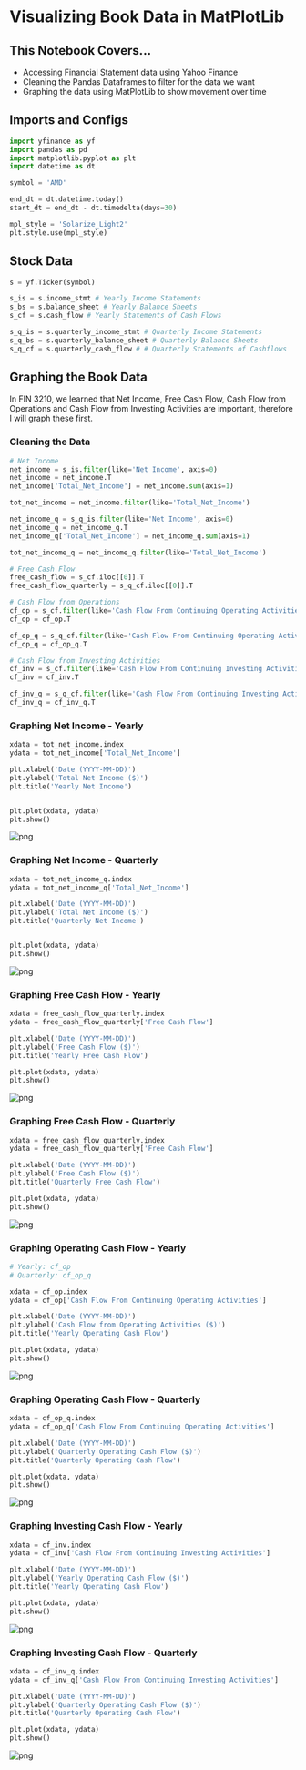 # Visualizing Book Data in MatPlotLib

## This Notebook Covers...

- Accessing Financial Statement data using Yahoo Finance
- Cleaning the Pandas Dataframes to filter for the data we want
- Graphing the data using MatPlotLib to show movement over time

## Imports and Configs


```python
import yfinance as yf
import pandas as pd
import matplotlib.pyplot as plt
import datetime as dt
```


```python
symbol = 'AMD'

end_dt = dt.datetime.today()
start_dt = end_dt - dt.timedelta(days=30)

mpl_style = 'Solarize_Light2'
plt.style.use(mpl_style)
```

## Stock Data


```python
s = yf.Ticker(symbol)

s_is = s.income_stmt # Yearly Income Statements
s_bs = s.balance_sheet # Yearly Balance Sheets
s_cf = s.cash_flow # Yearly Statements of Cash Flows

s_q_is = s.quarterly_income_stmt # Quarterly Income Statements
s_q_bs = s.quarterly_balance_sheet # Quarterly Balance Sheets
s_q_cf = s.quarterly_cash_flow # # Quarterly Statements of Cashflows
```

## Graphing the Book Data

In FIN 3210, we learned that Net Income, Free Cash Flow, Cash Flow from Operations and Cash Flow from Investing Activities are important, therefore I will graph these first.

### Cleaning the Data


```python
# Net Income
net_income = s_is.filter(like='Net Income', axis=0)
net_income = net_income.T
net_income['Total_Net_Income'] = net_income.sum(axis=1)

tot_net_income = net_income.filter(like='Total_Net_Income')

net_income_q = s_q_is.filter(like='Net Income', axis=0)
net_income_q = net_income_q.T
net_income_q['Total_Net_Income'] = net_income_q.sum(axis=1)

tot_net_income_q = net_income_q.filter(like='Total_Net_Income')

# Free Cash Flow
free_cash_flow = s_cf.iloc[[0]].T
free_cash_flow_quarterly = s_q_cf.iloc[[0]].T

# Cash Flow from Operations
cf_op = s_cf.filter(like='Cash Flow From Continuing Operating Activities', axis=0)
cf_op = cf_op.T

cf_op_q = s_q_cf.filter(like='Cash Flow From Continuing Operating Activities', axis=0)
cf_op_q = cf_op_q.T

# Cash Flow from Investing Activities
cf_inv = s_cf.filter(like='Cash Flow From Continuing Investing Activities', axis=0)
cf_inv = cf_inv.T

cf_inv_q = s_q_cf.filter(like='Cash Flow From Continuing Investing Activities', axis=0)
cf_inv_q = cf_inv_q.T

```

### Graphing Net Income - Yearly


```python
xdata = tot_net_income.index
ydata = tot_net_income['Total_Net_Income']

plt.xlabel('Date (YYYY-MM-DD)')
plt.ylabel('Total Net Income ($)')
plt.title('Yearly Net Income')


plt.plot(xdata, ydata)
plt.show()
```


    
![png](visualizing_book_data_files/visualizing_book_data_10_0.png)
    


### Graphing Net Income - Quarterly


```python
xdata = tot_net_income_q.index
ydata = tot_net_income_q['Total_Net_Income']

plt.xlabel('Date (YYYY-MM-DD)')
plt.ylabel('Total Net Income ($)')
plt.title('Quarterly Net Income')


plt.plot(xdata, ydata)
plt.show()
```


    
![png](visualizing_book_data_files/visualizing_book_data_12_0.png)
    


### Graphing Free Cash Flow - Yearly


```python
xdata = free_cash_flow_quarterly.index
ydata = free_cash_flow_quarterly['Free Cash Flow']

plt.xlabel('Date (YYYY-MM-DD)')
plt.ylabel('Free Cash Flow ($)')
plt.title('Yearly Free Cash Flow')

plt.plot(xdata, ydata)
plt.show()
```


    
![png](visualizing_book_data_files/visualizing_book_data_14_0.png)
    


### Graphing Free Cash Flow - Quarterly


```python
xdata = free_cash_flow_quarterly.index
ydata = free_cash_flow_quarterly['Free Cash Flow']

plt.xlabel('Date (YYYY-MM-DD)')
plt.ylabel('Free Cash Flow ($)')
plt.title('Quarterly Free Cash Flow')

plt.plot(xdata, ydata)
plt.show()
```


    
![png](visualizing_book_data_files/visualizing_book_data_16_0.png)
    


### Graphing Operating Cash Flow - Yearly


```python
# Yearly: cf_op
# Quarterly: cf_op_q

xdata = cf_op.index
ydata = cf_op['Cash Flow From Continuing Operating Activities']

plt.xlabel('Date (YYYY-MM-DD)')
plt.ylabel('Cash Flow from Operating Activities ($)')
plt.title('Yearly Operating Cash Flow')

plt.plot(xdata, ydata)
plt.show()
```


    
![png](visualizing_book_data_files/visualizing_book_data_18_0.png)
    


### Graphing Operating Cash Flow - Quarterly


```python
xdata = cf_op_q.index
ydata = cf_op_q['Cash Flow From Continuing Operating Activities']

plt.xlabel('Date (YYYY-MM-DD)')
plt.ylabel('Quarterly Operating Cash Flow ($)')
plt.title('Quarterly Operating Cash Flow')

plt.plot(xdata, ydata)
plt.show()
```


    
![png](visualizing_book_data_files/visualizing_book_data_20_0.png)
    


### Graphing Investing Cash Flow - Yearly


```python
xdata = cf_inv.index
ydata = cf_inv['Cash Flow From Continuing Investing Activities']

plt.xlabel('Date (YYYY-MM-DD)')
plt.ylabel('Yearly Operating Cash Flow ($)')
plt.title('Yearly Operating Cash Flow')

plt.plot(xdata, ydata)
plt.show()
```


    
![png](visualizing_book_data_files/visualizing_book_data_22_0.png)
    


### Graphing Investing Cash Flow - Quarterly


```python
xdata = cf_inv_q.index
ydata = cf_inv_q['Cash Flow From Continuing Investing Activities']

plt.xlabel('Date (YYYY-MM-DD)')
plt.ylabel('Quarterly Operating Cash Flow ($)')
plt.title('Quarterly Operating Cash Flow')

plt.plot(xdata, ydata)
plt.show()
```


    
![png](visualizing_book_data_files/visualizing_book_data_24_0.png)
    

